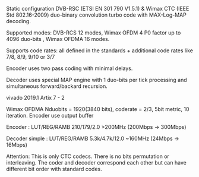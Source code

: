 Static configuration DVB-RSC (ETSI EN 301 790 V1.5.1) & Wimax CTC (IEEE Std 802.16-2009) duo-binary convolution turbo code with MAX-Log-MAP decoding.

Supported modes: DVB-RCS 12 modes, Wimax OFDM 4 P0 factor up to 4096 duo-bits , Wimax OFDMA 16 modes.

Supports code rates: all defined in the standards + additional code rates like 7/8, 8/9, 9/10 or 3/7 

Encoder uses two pass coding with minimal delays. 

Decoder uses special MAP engine with 1 duo-bits per tick processing and simultaneous forward/backard recursion. 

vivado 2019.1 Artix 7 - 2 

Wimax OFDMA Nduobits = 1920(3840 bits), coderate = 2/3, 5bit metric, 10 iteration. Encoder use output buffer 

Encoder 	: LUT/REG/RAMB	210/179/2.0	>200MHz (200Mbps -> 300Mbps) 

Decoder simple	: LUT/REG/RAMB 	5.3k/4.7k/12.0 	~160MHz (24Mbps -> 16Mbps) 

Attention: This is only CTC codecs. There is no bits permutation or interleaving. The coder and decoder correspond each other but can have different bit order with standard codes. 
